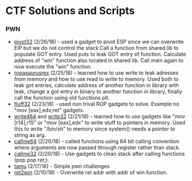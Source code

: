 # CTF Solutions and Scripts


### PWN

- [pivot32](rop-emporium/pivot32/) (2/26/18) - used a gadget to pivot ESP since we can overwrite EIP but we do not control the stack.Call a function from shared lib to populate GOT entry. Used puts to leak GOT entry of function. Calculate address of "win" function also located in shared lib. Call main again to now execute the "win" function.  
- [ropasaurusrex](train/ropasaurusrex/) (2/25/18) - learned how to use write to leak adresses from memory and how to use read to write to memory. Used both to leak got entries, calculate address of another function in library with leak, change a got entry in binary to another function in library, finally call the function using old functions plt.
- [fluff32](rop-emporium/fluff32/) (2/23/18) - used non trival ROP gadgets to solve. Example no "mov [eax],edx;ret" gadgets. 
- [write464](rop-emporium/write464/) and [write32](rop-emporium/write432) (2/21/18) - learned how to use gadgets like "mov [r14],r15" or "mov [eax],edx" to write stuff to pointers in memory. Used this to write "/bin/sh" to memory since system() needs a pointer to string as arg.
- [callme64](rop-emporium/callme64/) (2/20/18) - called functions using 64 bit calling convention where arguments are now passed through register rather than stack.
- [callme32](rop-emporium/callme32/) (2/20/18) - Use gadgets to clean stack after calling functions (pop pop ret;).
- [tamu](tamu18/) (2/17/18) - Simple pwn challenges
- [ret2win](rop-emporium/ret2win64/) (2/10/18) - Overwrite ret addr with addr of win function.


